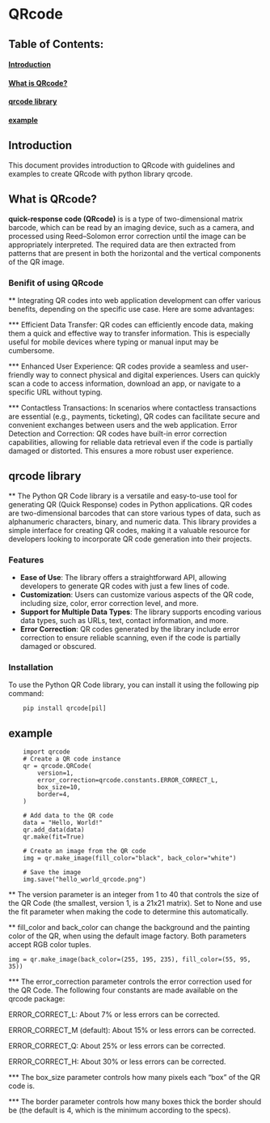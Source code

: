 # QRcode

## Table of Contents:
#### [Introduction](#introduction)
#### [What is QRcode?](#what-is-QRcode)
#### [qrcode library](#qrcode_library)
#### [example](#example)

## Introduction
<a id='introduction'></a>
This document provides introduction to QRcode with guidelines and examples to create QRcode with python library qrcode.

## What is QRcode?
<a id='what-is-QRcode'></a>
**quick-response code (QRcode)** is is a type of two-dimensional matrix barcode, which can be read by an imaging device, such as a camera, and processed using Reed–Solomon error correction until the image can be appropriately interpreted. The required data are then extracted from patterns that are present in both the horizontal and the vertical components of the QR image.

### Benifit of using QRcode

** Integrating QR codes into web application development can offer various benefits, depending on the specific use case. Here are some advantages:

*** Efficient Data Transfer: QR codes can efficiently encode data, making them a quick and effective way to transfer information. This is especially useful for mobile devices where typing or manual input may be cumbersome.

*** Enhanced User Experience: QR codes provide a seamless and user-friendly way to connect physical and digital experiences. Users can quickly scan a code to access information, download an app, or navigate to a specific URL without typing.

*** Contactless Transactions: In scenarios where contactless transactions are essential (e.g., payments, ticketing), QR codes can facilitate secure and convenient exchanges between users and the web application.
Error Detection and Correction: QR codes have built-in error correction capabilities, allowing for reliable data retrieval even if the code is partially damaged or distorted. This ensures a more robust user experience.


## qrcode library
<a id='qrcode_library'></a>
** The Python QR Code library is a versatile and easy-to-use tool for generating QR (Quick Response) codes in Python applications. QR codes are two-dimensional barcodes that can store various types of data, such as alphanumeric characters, binary, and numeric data. This library provides a simple interface for creating QR codes, making it a valuable resource for developers looking to incorporate QR code generation into their projects.

### Features

- **Ease of Use**: The library offers a straightforward API, allowing developers to generate QR codes with just a few lines of code.
- **Customization**: Users can customize various aspects of the QR code, including size, color, error correction level, and more.
- **Support for Multiple Data Types**: The library supports encoding various data types, such as URLs, text, contact information, and more.
- **Error Correction**: QR codes generated by the library include error correction to ensure reliable scanning, even if the code is partially damaged or obscured.

### Installation

To use the Python QR Code library, you can install it using the following pip command:


        pip install qrcode[pil]



## example
<a id='example'></a>


        import qrcode
        # Create a QR code instance
        qr = qrcode.QRCode(
            version=1,
            error_correction=qrcode.constants.ERROR_CORRECT_L,
            box_size=10,
            border=4,
        )

        # Add data to the QR code
        data = "Hello, World!"
        qr.add_data(data)
        qr.make(fit=True)

        # Create an image from the QR code
        img = qr.make_image(fill_color="black", back_color="white")

        # Save the image
        img.save("hello_world_qrcode.png")

** The version parameter is an integer from 1 to 40 that controls the size of the QR Code (the smallest, version 1, is a 21x21 matrix). Set to None and use the fit parameter when making the code to determine this automatically.

** fill_color and back_color can change the background and the painting color of the QR, when using the default image factory. Both parameters accept RGB color tuples.

```
img = qr.make_image(back_color=(255, 195, 235), fill_color=(55, 95, 35))
```

*** The error_correction parameter controls the error correction used for the QR Code. The following four constants are made available on the qrcode package:

ERROR_CORRECT_L: About 7% or less errors can be corrected.

ERROR_CORRECT_M (default): About 15% or less errors can be corrected.

ERROR_CORRECT_Q: About 25% or less errors can be corrected.

ERROR_CORRECT_H: About 30% or less errors can be corrected.

*** The box_size parameter controls how many pixels each “box” of the QR code is.

*** The border parameter controls how many boxes thick the border should be (the default is 4, which is the minimum according to the specs).